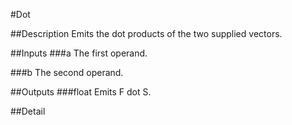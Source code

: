 #Dot

##Description
Emits the dot products of the two supplied vectors.

##Inputs
###a
The first operand.

###b
The second operand.

##Outputs
###float
Emits F dot S.

##Detail

